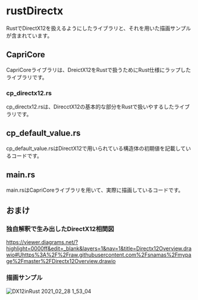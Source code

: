 # rustDirectx
RustでDirectX12を扱えるようにしたライブラリと、それを用いた描画サンプルが含まれています。
## CapriCore
CapriCoreライブラリは、DreictX12をRustで扱うためにRust仕様にラップしたライブラリです。
### cp_directx12.rs
cp_directx12.rsは、DirecctX12の基本的な部分をRustで扱いやするしたライブラリです。
## cp_default_value.rs
cp_default_value.rsはDirectX12で用いられている構造体の初期値を記載しているコードです。
## main.rs
main.rsはCapriCoreライブラリを用いて、実際に描画しているコードです。


## おまけ
### 独自解釈で生み出したDirectX12相関図
https://viewer.diagrams.net/?highlight=0000ff&edit=_blank&layers=1&nav=1&title=Directx12Overview.drawio#Uhttps%3A%2F%2Fraw.githubusercontent.com%2Fsnamas%2Fmypage%2Fmaster%2FDirectx12Overview.drawio

### 描画サンプル
![DX12inRust 2021_02_28 1_53_04](https://user-images.githubusercontent.com/43674314/109393926-ba5a3b00-7967-11eb-9476-9e5855772695.png)
